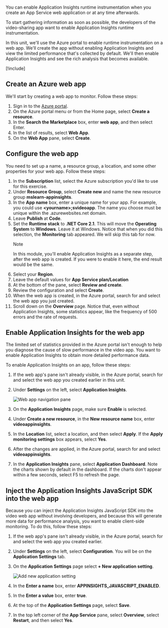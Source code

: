 You can enable Application Insights runtime instrumentation when you create an App Service web application or at any time afterwards.

To start gathering information as soon as possible, the developers of the video-sharing app want to enable Application Insights runtime instrumentation.

In this unit, we'll use the Azure portal to enable runtime instrumentation on a web app. We'll create the app without enabling Application Insights and view the limited performance that's collected by default. We'll then enable Application Insights and see the rich analysis that becomes available.

[!include[](../../../includes/azure-exercise-subscription-prerequisite.md)]

## Create an Azure web app

We'll start by creating a web app to monitor. Follow these steps:

1. Sign in to the [Azure portal](https://portal.azure.com/?azure-portal=true).
1. On the Azure portal menu or from the Home page, select **Create a resource**.
1. In the **Search the Marketplace** box, enter **web app**, and then select Enter.
1. In the list of results, select **Web App**.
1. On the **Web App** pane, select **Create**.

## Configure the web app

You need to set up a name, a resource group, a location, and some other properties for your web app. Follow these steps:

1. In the **Subscription** list, select the Azure subscription you'd like to use for this exercise.
1. Under **Resource Group**, select **Create new** and name the new resource group **mslearn-appinsights**.
1. In the **App name** box, enter a unique name for your app. For example, you could use **\<yourname\>;svideoapp**. The name you choose must be unique within the .azurewebsites.net domain.
1. Leave **Publish** at **Code**.
1. Set the **Runtime stack** to **.NET Core 2.1**. This will move the **Operating System** to **Windows**. Leave it at Windows. Notice that when you did this selection, the **Monitoring** tab appeared. We will skip this tab for now.
    > [!NOTE]
    > In this module, you'll enable Application Insights as a separate step, after the web app is created. If you were to enable it here, the end result would be the same.
1. Select your **Region**.
1. Leave the default values for **App Service plan/Location**
1. At the bottom of the pane, select **Review and create**.
1. Review the configuration and select **Create**.
1. When the web app is created, in the Azure portal, search for and select the web app you just created.
1. Scroll down on the **Overview** page. Notice that, even without Application Insights, some statistics appear, like the frequency of 500 errors and the rate of requests.

## Enable Application Insights for the web app

The limited set of statistics provided in the Azure portal isn't enough to help you diagnose the cause of slow performance in the video app. You want to enable Application Insights to obtain more detailed performance data.

To enable Application Insights on an app, follow these steps:

1. If the web app's pane isn't already visible, in the Azure portal, search for and select the web app you created earlier in this unit.
1. Under **Settings** on the left, select **Application Insights**.

    ![Web app navigation pane](../media/3-web-app-nav-pane.png)

1. On the **Application Insights** page, make sure **Enable** is selected.
1. Under **Create a new resource**, in the **New resource name** box, enter **videoappinsights**.
1. In the **Location** list, select a location, and then select **Apply**. If the **Apply monitoring settings** box appears, select **Yes**.
1. After the changes are applied, in the Azure portal, search for and select **videoappinsights**.
1. In the **Application Insights** pane, select **Application Dashboard**. Note the charts shown by default in the dashboard. If the charts don't appear within a few seconds, select F5 to refresh the page.

## Inject the Application Insights JavaScript SDK into the web app

Because you can inject the Application Insights JavaScript SDK into the video web app without involving developers, and because this will generate more data for performance analysis, you want to enable client-side monitoring. To do this, follow these steps:

1. If the web app's pane isn't already visible, in the Azure portal, search for and select the web app you created earlier.
1. Under **Settings** on the left, select **Configuration**. You will be on the **Application Settings** tab.
1. On the **Application Settings** page select **+ New application setting**.

    ![Add new application setting](../media/3-enable-client-side-monitoring.png)

1. In the **Enter a name** box, enter **APPINSIGHTS_JAVASCRIPT_ENABLED**.
1. In the **Enter a value** box, enter **true**.
1. At the top of the **Application Settings** page, select **Save**.
1. In the top left corner of the **App Service** pane, select **Overview**, select **Restart**, and then select **Yes**.
